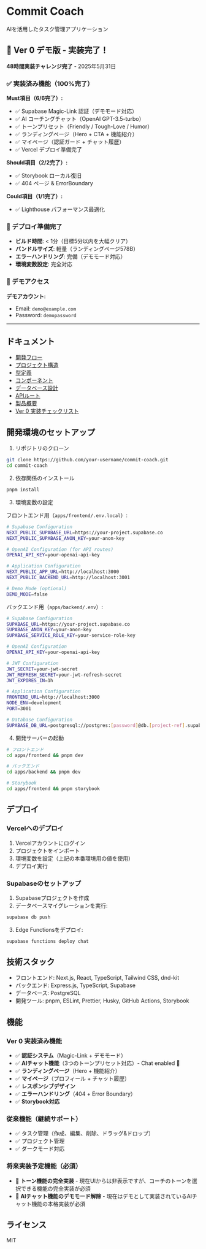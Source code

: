 # Commit Coach

AIを活用したタスク管理アプリケーション

## 🎉 Ver 0 デモ版 - 実装完了！

**48時間実装チャレンジ完了** - 2025年5月31日

### ✅ 実装済み機能（100%完了）

**Must項目（6/6完了）:**
- ✅ Supabase Magic-Link 認証（デモモード対応）
- ✅ AI コーチングチャット（OpenAI GPT-3.5-turbo）
- ✅ トーンプリセット（Friendly / Tough-Love / Humor）
- ✅ ランディングページ（Hero + CTA + 機能紹介）
- ✅ マイページ（認証ガード + チャット履歴）
- ✅ Vercel デプロイ準備完了

**Should項目（2/2完了）:**
- ✅ Storybook ローカル復旧
- ✅ 404 ページ & ErrorBoundary

**Could項目（1/1完了）:**
- ✅ Lighthouse パフォーマンス最適化

### 🚀 デプロイ準備完了

- **ビルド時間**: < 1分（目標5分以内を大幅クリア）
- **バンドルサイズ**: 軽量（ランディングページ578B）
- **エラーハンドリング**: 完備（デモモード対応）
- **環境変数設定**: 完全対応

### 🎯 デモアクセス

**デモアカウント:**
- Email: `demo@example.com`
- Password: `demopassword`

---

## ドキュメント

- [開発フロー](docs/overview/development_flow.md)
- [プロジェクト構造](docs/overview/project-structure.md)
- [型定義](docs/overview/types.md)
- [コンポーネント](docs/overview/components.md)
- [データベース設計](docs/overview/database.md)
- [APIルート](docs/overview/api-routes.md)
- [製品概要](docs/overview/product-brief.md)
- [Ver 0 実装チェックリスト](docs/refactoring/scratchpad_ver0.md)

## 開発環境のセットアップ

1. リポジトリのクローン
```bash
git clone https://github.com/your-username/commit-coach.git
cd commit-coach
```

2. 依存関係のインストール
```bash
pnpm install
```

3. 環境変数の設定

フロントエンド用（`apps/frontend/.env.local`）:
```bash
# Supabase Configuration
NEXT_PUBLIC_SUPABASE_URL=https://your-project.supabase.co
NEXT_PUBLIC_SUPABASE_ANON_KEY=your-anon-key

# OpenAI Configuration (for API routes)
OPENAI_API_KEY=your-openai-api-key

# Application Configuration
NEXT_PUBLIC_APP_URL=http://localhost:3000
NEXT_PUBLIC_BACKEND_URL=http://localhost:3001

# Demo Mode (optional)
DEMO_MODE=false
```

バックエンド用（`apps/backend/.env`）:
```bash
# Supabase Configuration
SUPABASE_URL=https://your-project.supabase.co
SUPABASE_ANON_KEY=your-anon-key
SUPABASE_SERVICE_ROLE_KEY=your-service-role-key

# OpenAI Configuration
OPENAI_API_KEY=your-openai-api-key

# JWT Configuration
JWT_SECRET=your-jwt-secret
JWT_REFRESH_SECRET=your-jwt-refresh-secret
JWT_EXPIRES_IN=1h

# Application Configuration
FRONTEND_URL=http://localhost:3000
NODE_ENV=development
PORT=3001

# Database Configuration
SUPABASE_DB_URL=postgresql://postgres:[password]@db.[project-ref].supabase.co:5432/postgres
```

4. 開発サーバーの起動
```bash
# フロントエンド
cd apps/frontend && pnpm dev

# バックエンド
cd apps/backend && pnpm dev

# Storybook
cd apps/frontend && pnpm storybook
```

## デプロイ

### Vercelへのデプロイ

1. Vercelアカウントにログイン
2. プロジェクトをインポート
3. 環境変数を設定（上記の本番環境用の値を使用）
4. デプロイ実行

### Supabaseのセットアップ

1. Supabaseプロジェクトを作成
2. データベースマイグレーションを実行:
```bash
supabase db push
```
3. Edge Functionsをデプロイ:
```bash
supabase functions deploy chat
```

## 技術スタック

- フロントエンド: Next.js, React, TypeScript, Tailwind CSS, dnd-kit
- バックエンド: Express.js, TypeScript, Supabase
- データベース: PostgreSQL
- 開発ツール: pnpm, ESLint, Prettier, Husky, GitHub Actions, Storybook

## 機能

### Ver 0 実装済み機能
- ✅ **認証システム**（Magic-Link + デモモード）
- ✅ **AIチャット機能**（3つのトーンプリセット対応）- Chat enabled 🎉
- ✅ **ランディングページ**（Hero + 機能紹介）
- ✅ **マイページ**（プロフィール + チャット履歴）
- ✅ **レスポンシブデザイン**
- ✅ **エラーハンドリング**（404 + Error Boundary）
- ✅ **Storybook対応**

### 従来機能（継続サポート）
- ✅ タスク管理（作成、編集、削除、ドラッグ&ドロップ）
- ✅ プロジェクト管理
- ✅ ダークモード対応

### 将来実装予定機能（必須）
- 🔲 **トーン機能の完全実装** - 現在UIからは非表示ですが、コーチのトーンを選択できる機能の完全実装が必須
- 🔲 **AIチャット機能のデモモード解除** - 現在はデモとして実装されているAIチャット機能の本格実装が必須

## ライセンス

MIT
